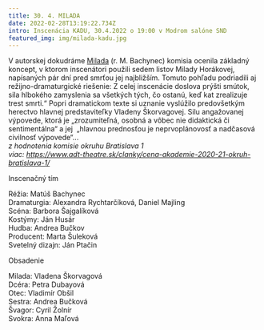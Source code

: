 ```yaml
---
title: 30. 4. MILADA
date: 2022-02-28T13:19:22.734Z
intro: Inscenácia KADU, 30.4.2022 o 19:00 v Modrom salóne SND
featured_img: img/milada-kadu.jpg
---
```

V autorskej dokudráme [Milada](http://kadu.sk/produkcie/milada/) (r. M. Bachynec) komisia ocenila základný koncept, v ktorom inscenátori použili sedem listov Milady Horákovej, napísaných pár dní pred smrťou jej najbližším. Tomuto pohľadu podriadili aj režijno-dramaturgické riešenie: Z celej inscenácie doslova prýšti smútok, sila hlbokého zamyslenia sa všetkých tých, čo ostanú, keď kat zrealizuje trest smrti.“ Popri dramatickom texte si uznanie vyslúžilo predovšetkým herectvo hlavnej predstaviteľky Vladeny Škorvagovej. Silu angažovanej výpovede, ktorá je „zrozumiteľná, osobná a vôbec nie didaktická či sentimentálna“ a jej  „hlavnou prednosťou je neprvoplánovosť a nadčasová civilnosť výpovede“...\
*z hodnotenia komisie okruhu Bratislava 1*\
*viac: https://www.adt-theatre.sk/clanky/cena-akademie-2020-21-okruh-bratislava-1/*

Inscenačný tím

Réžia: Matúš Bachynec\
Dramaturgia: Alexandra Rychtarčíková, Daniel Majling\
Scéna: Barbora Šajgalíková\
Kostýmy: Ján Husár\
Hudba: Andrea Bučkov\
Producent: Marta Šuleková\
Svetelný dizajn: Ján Ptačin

Obsadenie

Milada: Vladena Škorvagová\
Dcéra: Petra Dubayová\
Otec: Vladimír Obšil\
Sestra: Andrea Bučková\
Švagor: Cyril Žolnír\
Svokra: Anna Maľová
